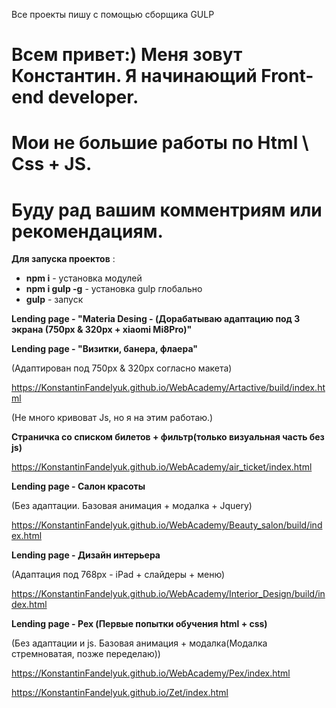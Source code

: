 Все проекты пишу с помощью сборщика GULP 

# Всем привет:) Меня зовут Константин. Я начинающий Front-end developer. 
# Мои не большие работы по Html \ Css + JS.
# Буду рад вашим комментриям или рекомендациям.

**Для запуска проектов** :

- **npm i** - установка модулей
- **npm i gulp -g** - установка gulp глобально
- **gulp** - запуск


**Lending page - "Materia Desing - (Дорабатываю адаптацию под 3 экрана (750px & 320px + xiaomi Mi8Pro)"**

**Lending page - "Визитки, банера, флаера"**

(Адаптирован под 750px & 320px согласно макета)

https://KonstantinFandelyuk.github.io/WebAcademy/Artactive/build/index.html

(Не много кривоват Js, но я на  этим работаю.)

**Страничка со списком билетов + фильтр(только визуальная часть без js)**

https://KonstantinFandelyuk.github.io/WebAcademy/air_ticket/index.html

**Lending page - Салон красоты**

(Без адаптации. Базовая анимация + модалка + Jquery)

https://KonstantinFandelyuk.github.io/WebAcademy/Beauty_salon/build/index.html

**Lending page - Дизайн интерьера**

(Адаптация под 768px - iPad + слайдеры + меню)

https://KonstantinFandelyuk.github.io/WebAcademy/Interior_Design/build/index.html

**Lending page - Pex (Первые попытки обучения html + css)**

(Без адаптации и js. Базовая анимация + модалка(Модалка стремноватая, позже переделаю))

https://KonstantinFandelyuk.github.io/WebAcademy/Pex/index.html

https://KonstantinFandelyuk.github.io/Zet/index.html

